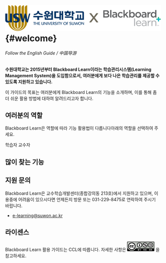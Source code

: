 # ![](/assets/logo.png) {#welcome}

###### Follow the English Guide / 中国导游

**수원대학교는 2015년부터 Blackboard Learn이라는 학습관리시스템\(Learning Management System\)을 도입함으로서, 여러분에게 보다 나은 학습관리를 제공할 수 있도록 지원하고 있습니다.**

이 가이드의 목표는 여러분에게 Blackboard Learn의 기능을 소개하며, 이를 통해 좀 더 쉬운 활용 방법에 대하여 알려드리고자 합니다.

## 여러분의 역할

Blackboard Learn은 역할에 따라 기능 활용법이 다릅니다아래의 역할을 선택하여 주세요.

학습자  교수자

## 많이 찾는 기능

## 지원 문의

Blackboard Learn은 교수학습개발센터\(종합강의동 213호\)에서 지원하고 있으며, 이용중에 어려움이 있으시다면 언제든지 방문 또는 031-229-8475로 연락하여 주시기 바랍니다.

* e-learning@suwon.ac.kr



## 라이센스
Blackboard Learn 활용 가이드는 CCL에 따릅니다. 자세한 사항은 [![](/assets/by-nc-sa.png)](https://creativecommons.org/licenses/by-nc-sa/4.0/deed.ko) 을 참고하세요.

